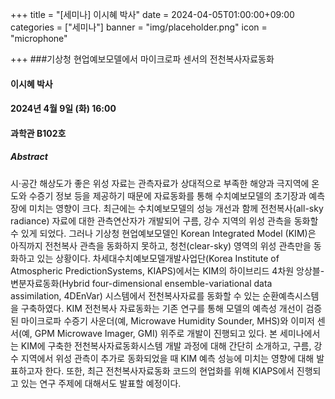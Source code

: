 ﻿+++
title = "[세미나] 이시혜 박사"
date = 2024-04-05T01:00:00+09:00
categories = ["세미나"]
banner = "img/placeholder.png"
icon = "microphone"

+++
###기상청 현업예보모델에서 마이크로파 센서의 전천복사자료동화

#### 이시혜 박사

#### 2024년 4월 9일 (화) 16:00

####  과학관 B102호

##### Abstract
시·공간 해상도가 좋은 위성 자료는 관측자료가 상대적으로 부족한 해양과 극지역에 온도와 수증기 정보 등을 제공하기 때문에 자료동화를 통해 수치예보모델의 초기장과 예측장에 미치는 영향이 크다. 
최근에는 수치예보모델의 성능 개선과 함께 전천복사(all-sky radiance) 자료에 대한 관측연산자가 개발되어 구름, 강수 지역의 위성 관측을 동화할 수 있게 되었다. 그러나 기상청 현업예보모델인 Korean
 Integrated Model (KIM)은 아직까지 전천복사 관측을 동화하지 못하고, 청천(clear-sky) 영역의 위성 관측만을 동화하고 있는 상황이다. 차세대수치예보모델개발사업단(Korea Institute of Atmospheric PredictionSystems, KIAPS)에서는
 KIM의 하이브리드 4차원 앙상블-변분자료동화(Hybrid four-dimensional ensemble-variational data assimilation, 4DEnVar) 시스템에서 전천복사자료를 동화할 수 있는 순환예측시스템을 구축하였다. KIM 전천복사 자료동화는 
기존 연구를 통해 모델의 예측성 개선이 검증된 마이크로파 수증기 사운더(예, Microwave Humidity Sounder, MHS)와 이미저 센서(예, GPM Microwave Imager, GMI) 위주로 개발이 진행되고 있다. 본 세미나에서는 KIM에 구축한 
전천복사자료동화시스템 개발 과정에 대해 간단히 소개하고, 구름, 강수 지역에서 위성 관측이 추가로 동화되었을 때 KIM 예측 성능에 미치는 영향에 대해 발표하고자 한다. 또한, 최근 전천복사자료동화 코드의 현업화를 위해 KIAPS에서 
진행되고 있는 연구 주제에 대해서도 발표할 예정이다.
